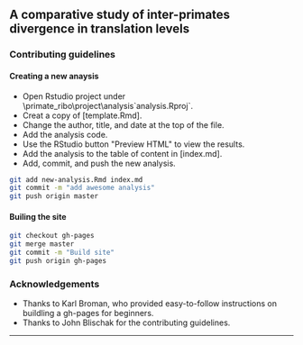 ## A comparative study of inter-primates divergence in translation levels


### Contributing guidelines

#### Creating a new anaysis

* Open Rstudio project under \primate_ribo\project\analysis\`analysis.Rproj`.
* Creat a copy of [template.Rmd].
* Change the author, title, and date at the top of the file.
* Add the analysis code.
* Use the RStudio button "Preview HTML" to view the results.
* Add the analysis to the table of content in [index.md].
* Add, commit, and push the new analysis.
```bash
git add new-analysis.Rmd index.md
git commit -m "add awesome analysis"
git push origin master
```


#### Builing the site

```bash
git checkout gh-pages
git merge master
git commit -m "Build site"
git push origin gh-pages
```


### Acknowledgements

* Thanks to Karl Broman, who provided easy-to-follow instructions on buildling a gh-pages for beginners.
* Thanks to John Blischak for the contributing guidelines.


---

